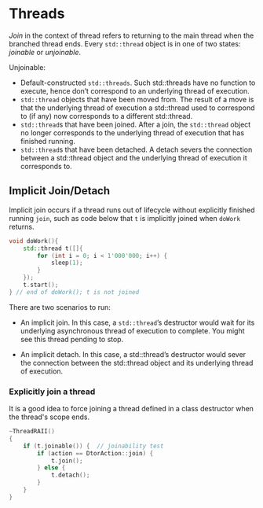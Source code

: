 # Threads

*Join* in the context of thread refers to returning to the main thread when the branched thread ends. Every `std::thread` object is in one of two states: *joinable* or *unjoinable*.

Unjoinable:
* Default-constructed `std::threads`. Such std::threads have no function to
execute, hence don’t correspond to an underlying thread of execution.
* `std::thread` objects that have been moved from. The result of a move is that
the underlying thread of execution a std::thread used to correspond to (if any)
now corresponds to a different std::thread.
* `std::thread`s that have been joined. After a join, the `std::thread` object no
longer corresponds to the underlying thread of execution that has finished running.
* `std::thread`s that have been detached. A detach severs the connection
between a std::thread object and the underlying thread of execution it corresponds to.

## Implicit Join/Detach

Implicit join occurs if a thread runs out of lifecycle without explicitly finished running `join`, such as code below that `t` is implicitly joined when `doWork` returns.

```cpp
void doWork(){
    std::thread t([]{
        for (int i = 0; i < 1'000'000; i++) {
            sleep(1);
        }
    });
    t.start();
} // end of doWork(); t is not joined
```

There are two scenarios to run:

* An implicit join. In this case, a `std::thread`’s destructor would wait for its
underlying asynchronous thread of execution to complete. You might see this thread pending to stop.

* An implicit detach. In this case, a std::thread’s destructor would sever the
connection between the std::thread object and its underlying thread of execution.

### Explicitly join a thread

It is a good idea to force joining a thread defined in a class destructor when the thread's scope ends.

```cpp
~ThreadRAII()
{
    if (t.joinable()) {  // joinability test
        if (action == DtorAction::join) {
            t.join();
        } else {
            t.detach();
        }
    }
}
```